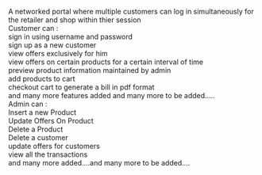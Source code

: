 A networked portal where multiple customers can log in simultaneously for the retailer and shop within thier session<br>
Customer can : <br>sign in using username and password<br>
               sign up as a new customer<br>
               view offers exclusively for him<br>
               view offers on certain products for a certain interval of time<br>
               preview product information maintained by admin<br>
               add products to cart<br>
               checkout cart to generate a bill in pdf format<br>
               and many more features added and many more to be added.....<br>
Admin can :<br> Insert a new Product<br>
            Update Offers On Product<br>
            Delete a Product<br>
            Delete a customer<br>
            update offers for customers<br>
            view all the transactions<br>
            and many more added....and many more to be added....<br>
